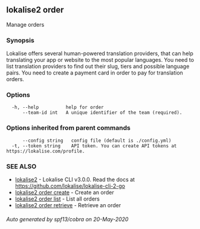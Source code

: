 ## lokalise2 order

Manage orders

### Synopsis

Lokalise offers several human-powered translation providers, that can help translating your app or website to the most popular languages. You need to list translation providers to find out their slug, tiers and possible language pairs. You need to create a payment card in order to pay for translation orders.

### Options

```
  -h, --help          help for order
      --team-id int   A unique identifier of the team (required).
```

### Options inherited from parent commands

```
      --config string   config file (default is ./config.yml)
  -t, --token string    API token. You can create API tokens at https://lokalise.com/profile.
```

### SEE ALSO

* [lokalise2](lokalise2.md)	 - Lokalise CLI v3.0.0. Read the docs at https://github.com/lokalise/lokalise-cli-2-go
* [lokalise2 order create](lokalise2_order_create.md)	 - Create an order
* [lokalise2 order list](lokalise2_order_list.md)	 - List all orders
* [lokalise2 order retrieve](lokalise2_order_retrieve.md)	 - Retrieve an order

###### Auto generated by spf13/cobra on 20-May-2020
